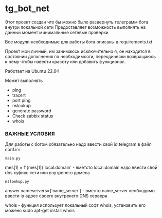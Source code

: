 # tg_bot_net

Этот проект создан что бы можно было развернуть телеграмм бота внутри локальной сети
Предоставляет возможность выполнять на данный момент минимальные сетевые проверки

Все модули необходимые для работы бота описаны в requirements.txt

Проект мой личный, им занимаюсь исключительно я, он находится в состоянии дополнения 
по необходимсоти, переодически возвращаюсь к нему чтобы навести красоту или добавить 
функционал. 

Работает  на Ubuntu 22.04

Может выполнять  
-  ping
-  tracert
-  port ping
-  nslookup
-  generate password
-  Check zabbix status
-  whois

###             ВАЖНЫЕ УСЛОВИЯ            

Для работы с ботом обязательно надо ввести свой id telegram  в файл conf.ini
 
    main.py
mes[1] = f'{mes[1]}.local.domain'  - вметсто local.domain надо ввести свой dns суфикс сети или внутренего домена

    nslookup.py
answer.nameservers=['name_server']  - вместо name_server необходимо ввести ip  адрес своего внутренего DNS сервера

whois - функция использует локальный софт whois, установить его можено sudo apt-get install whois

